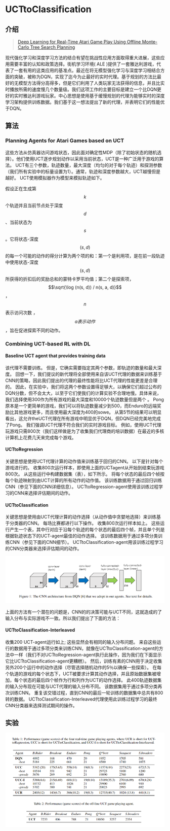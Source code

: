 # UCTtoClassification

## 介绍

> [Deep Learning for Real-Time Atari Game Play Using Offline Monte-Carlo Tree Search Planning](https://web.eecs.umich.edu/~baveja/Papers/UCTtoCNNsAtariGames-FinalVersion.pdf)

现代强化学习和深度学习方法的结合有望在挑战性应用方面取得重大进展，这些应用需要丰富的认知和政策选择。街机学习环境\( ALE \)提供了一套雅达利游戏，代表了一套有用的这类应用的基准点。最近在将无模型强化学习与深度学习相结合方面的突破，被称为DQN，实现了迄今为止最好的实时代理。基于规划的方法比最好的无模型方法得分高得多，但是它们利用了人类玩家无法获得的信息，并且比实时播放所需的速度慢几个数量级。我们这项工作的主要目标是建立一个比DQN更好的实时雅达利游戏玩家。中心思想是使用基于缓慢规划的代理为能够实时的深度学习架构提供训练数据。我们基于这一想法提出了新的代理，并表明它们的性能优于DQN。

## 算法

### Planning Agents for Atari Games based on UCT

这些方法从仿真器访问游戏状态，因此面对确定性MDP（除了初始状态的随机选择）。他们使用UCT逐步规划动作以采用当前状态，UCT是一种广泛用于游戏的算法。 UCT有三个参数，轨迹数量，最大深度（均匀的对于每个轨迹）和探测参数（我们所有实验中的标量设置为1）。通常，轨迹和深度参数越大，UCT越慢但是越好。 UCT使用模拟器作为模型来模拟轨迹如下。

假设正在生成第 $$k$$ 个轨迹并且当前节点处于深度 $$d$$ 、当前状态为 $$s$$ 。它将状态-深度 $$(s, d)$$ 的每一个可能的动作的得分计算为两个项的和：第一个是利用项，是在前一段轨迹中使用状态-深度 $$(s, d)$$ 所获得的折扣后的奖励总和的蒙特卡罗平均值；第二个是探索项， $$\sqrt{\log (n(s, d)) / n(s, a, d)}$$ ， $$n$$表示访问次数 ， $$a表示动作$$ ，旨在促进探索不同的动作。

### Combining UCT-based RL with DL

#### Baseline UCT agent that provides training data

该代理不需要训练。 但是，它确实需要指定其两个参数，即轨迹的数量和最大深度。 回想一下，我们提议的新代理将全部使用来自该UCT代理的数据来训练基于CNN的策略，因此我们提出的代理的最终性能将比UCT代理的性能更差是合理的。 因此，在实验中，我们将这两个参数设置得足够大，以确保它们超过公布的DQN分数，但不会太大，以至于它们使我们的计算实验不合理地慢。具体来说，我们选择使用300作为所有游戏的最大深度和10000个轨迹数量但是两个 。 Pong原本是一个更简单的游戏，我们可以将轨迹数量减少到500，而Enduro的远端奖励比其他游戏更多，而且使用最大深度为400的sowe。 从第5节的结果可以明显看出，这允许theUCT代理在所有游戏中明显优于DQN，但DQN已经完美地完成了Pong。 我们强调UCT代理不符合我们的实时游戏目标。 例如，使用UCT代理玩游戏只需800次（我们这样做是为了收集我们代理商的培训数据）在最近的多核计算机上花费几天来完成每个游戏。

#### UCTtoRegression

关键思想是使用UCT代理计算的动作值来训练基于回归的CNN。 以下是针对每个游戏进行的。 收集800次运行样本，即使用上面的UCTagent从开始到结束玩游戏800次。 从这些运行中构建数据集（表），如下所示。 将每个状态的最后四个帧按每个轨迹映射到由UCT计算的所有动作的动作值。 该训练数据用于通过回归训练CNN（参见下面的CNN详细信息）。 UCTtoRegression-agent使用该训练过程学习的CNN来选择评估期间的动作。

#### UCTtoClassification

关键思想是使用由UCT代理计算的动作选择（从动作值中贪婪地选择）来训练基于分类器的CNN。 每场比赛都进行以下操作。 收集800次运行样本如上。 这些运行产生一个表，其中行对应于沿每个轨迹的每个状态的最后四个帧，并且单个列是根据轨迹状态下的UCT-agent最佳的动作选择。 该训练数据用于通过多项分类训练CNN（参见下面的CNN细节）。 UCTtoClassification-agent用该训练过程学习的CNN分类器来选择评估期间的动作。

![](../../.gitbook/assets/image%20%2868%29.png)

上面的方法有一个潜在的问题是，CNN的的决策可能与UCT不同，这就造成的了输入分布与实际游戏不一致。所以我们提出了下面的方法：

#### UCTtoClassification-Interleaved

收集200 UCT-agent运行如上; 这些显然会有相同的输入分布问题。 来自这些运​​行的数据用于通过多项分类来训练CNN，就像在UCTtoClassification-agent的方法中一样（我们不对UCTtoRegression-agent执行此操作，因为我们在下面显示它比UCTtoClassification-agent更糟糕）。 然后，训练有素的CNN用于决定收集另外200个运行中的动作选择（尽管选择随机动作的5％以确保一些探索）。 在每个轨道的游戏的每个状态下，UCT被要求计算其动作选择，并且原始数据集被增加，每个状态的最后四个帧作为行和列作为UCT的动作选择。 此400轨迹数据集的输入分布现在可能与UCT代理的输入分布不同。 该数据集用于通过多项分类再次训练CNN。 重复该交错过程，直到CNN的最后一轮训练的数据集中总共有800转的数据。 UCTtoClassification-Interleaved代理使用此训练过程学习的最终CNN分类器来选择测试期间的操作。

## 实验

![](../../.gitbook/assets/image%20%2849%29.png)




